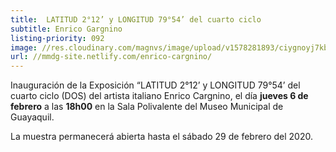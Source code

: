 ```yaml
---
title:  LATITUD 2°12’ y LONGITUD 79°54’ del cuarto ciclo
subtitle: Enrico Gargnino
listing-priority: 092
image: //res.cloudinary.com/magnvs/image/upload/v1578281893/ciygnoyj7kbxrjf5epzk.jpg
url: //mmdg-site.netlify.com/enrico-cargnino/
---
```


Inauguración de la Exposición “LATITUD 2°12’ y LONGITUD 79°54’ del cuarto ciclo (DOS) del artista italiano Enrico Cargnino, el día **jueves 6 de febrero** a las **18h00** en la Sala Polivalente del Museo Municipal de Guayaquil.  

La muestra permanecerá abierta hasta el sábado 29 de febrero del 2020.

